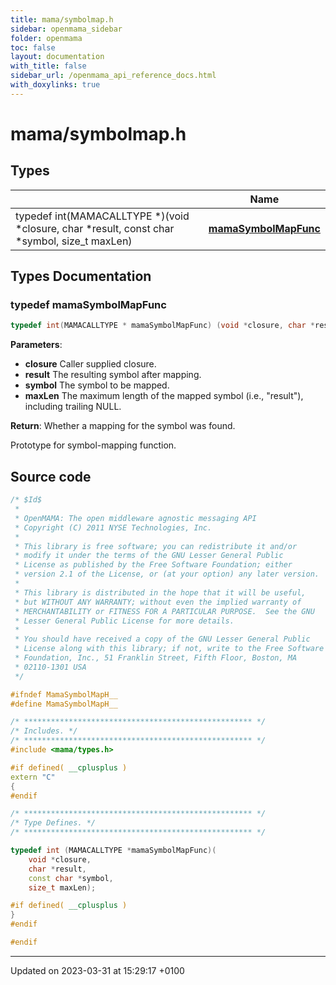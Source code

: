 ```yaml
---
title: mama/symbolmap.h
sidebar: openmama_sidebar
folder: openmama
toc: false
layout: documentation
with_title: false
sidebar_url: /openmama_api_reference_docs.html
with_doxylinks: true
---
```


# mama/symbolmap.h



## Types

|                | Name           |
| -------------- | -------------- |
| typedef int(MAMACALLTYPE *)(void *closure, char *result, const char *symbol, size_t maxLen) | **[mamaSymbolMapFunc](symbolmap_8h.html#typedef-mamasymbolmapfunc)**  |

## Types Documentation

### typedef mamaSymbolMapFunc

```cpp
typedef int(MAMACALLTYPE * mamaSymbolMapFunc) (void *closure, char *result, const char *symbol, size_t maxLen);
```


**Parameters**: 

  * **closure** Caller supplied closure. 
  * **result** The resulting symbol after mapping. 
  * **symbol** The symbol to be mapped. 
  * **maxLen** The maximum length of the mapped symbol (i.e., "result"), including trailing NULL.


**Return**: Whether a mapping for the symbol was found. 

Prototype for symbol-mapping function.





## Source code

```cpp
/* $Id$
 *
 * OpenMAMA: The open middleware agnostic messaging API
 * Copyright (C) 2011 NYSE Technologies, Inc.
 *
 * This library is free software; you can redistribute it and/or
 * modify it under the terms of the GNU Lesser General Public
 * License as published by the Free Software Foundation; either
 * version 2.1 of the License, or (at your option) any later version.
 *
 * This library is distributed in the hope that it will be useful,
 * but WITHOUT ANY WARRANTY; without even the implied warranty of
 * MERCHANTABILITY or FITNESS FOR A PARTICULAR PURPOSE.  See the GNU
 * Lesser General Public License for more details.
 *
 * You should have received a copy of the GNU Lesser General Public
 * License along with this library; if not, write to the Free Software
 * Foundation, Inc., 51 Franklin Street, Fifth Floor, Boston, MA
 * 02110-1301 USA
 */

#ifndef MamaSymbolMapH__
#define MamaSymbolMapH__

/* *************************************************** */
/* Includes. */
/* *************************************************** */
#include <mama/types.h>

#if defined( __cplusplus )
extern "C"
{
#endif

/* *************************************************** */
/* Type Defines. */
/* *************************************************** */

typedef int (MAMACALLTYPE *mamaSymbolMapFunc)(
    void *closure,
    char *result,
    const char *symbol,
    size_t maxLen); 

#if defined( __cplusplus )
}
#endif

#endif
```


-------------------------------

Updated on 2023-03-31 at 15:29:17 +0100
